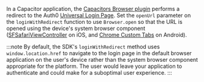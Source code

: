 <!--markdownlint-disable MD041 -->

In a Capacitor application, the <a href="https://capacitorjs.com/docs/apis/browser" target="_blank" rel="noreferrer">Capacitors Browser plugin</a> performs a redirect to the Auth0 <a href="https://auth0.com/universal-login" target="_blank" rel="noreferrer">Universal Login Page</a>. Set the `openUrl` parameter on the `loginWithRedirect` function to use `Browser.open` so that the URL is opened using the device's system browser component (<a href="https://developer.apple.com/documentation/safariservices/sfsafariviewcontroller" target="_blank" rel="noreferrer">SFSafariViewController</a> on iOS, and <a href="https://developer.chrome.com/docs/android/custom-tabs" target="_blank" rel="noreferrer">Chrome Custom Tabs</a> on Android).

:::note
By default, the SDK's `loginWithRedirect` method uses `window.location.href` to navigate to the login page in the default browser application on the user's device rather than the system browser component appropriate for the platform. The user would leave your application to authenticate and could make for a suboptimal user experience.
:::